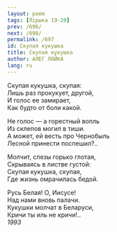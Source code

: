 ```yaml
---
layout: poem
tags: [Лірыка 19-20]
prev: /696/
next: /698/
permalink: /697
id: Скупая кукушка
title: Скупая кукушка
author: АЛЕГ ЛОЙКА
lang: ru
---
```



Скупая кукушка, скупая:  
Лишь раз прокукует, другой,  
И голос ее замирает,  
Как будто от боли какой.  

Не голос — а горестный вопль  
Из склепов могил в тиши.  
А может, ей весть про Чернобыль  
Лесной принести поспешил?..  

Молчит, слезы горько глотая,  
Скрываясь в листве густой:  
Скупая кукушка, скупая,  
Где жизнь омрачилась бедой.  

Русь Белая! О, Иисусе!  
Над нами вновь палачи.  
Кукушки молчат в Беларуси,  
Кричи ты иль не кричи!..  
*1993*  
